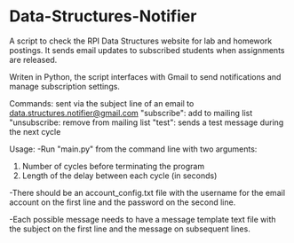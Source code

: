 # Data-Structures-Notifier
A script to check the RPI Data Structures website for lab and homework postings. It sends email updates to subscribed students when assignments are released.

Writen in Python, the script interfaces with Gmail to send notifications and manage subscription settings.

Commands: sent via the subject line of an email to data.structures.notifier@gmail.com
"subscribe": add to mailing list
"unsubscribe: remove from mailing list
"test": sends a test message during the next cycle

Usage:
-Run "main.py" from the command line with two arguments:
  1. Number of cycles before terminating the program
  2. Length of the delay between each cycle (in seconds)

-There should be an account_config.txt file with the username for the email account on the first line and the password on the second line. 

-Each possible message needs to have a message template text file with the subject on the first line and the message on subsequent lines.
